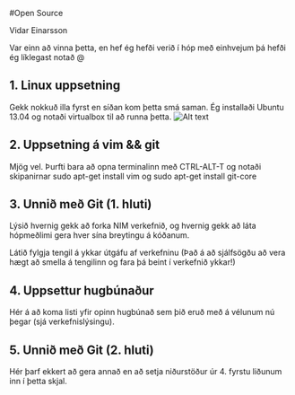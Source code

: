 #Open Source

Vidar Einarsson

Var einn að vinna þetta, en hef ég hefði verið í hóp með einhvejum þá hefði ég líklegast notað @

## 1. Linux uppsetning

Gekk nokkuð illa fyrst en síðan kom þetta smá saman. Ég installaði Ubuntu 13.04 og notaði virtualbox til að runna þetta.
![Alt text](/home/ubuntu/Downloads/Ubuntu.jpg)


## 2. Uppsetning á vim && git

Mjög vel. Þurfti bara að opna terminalinn með CTRL-ALT-T og notaði skipanirnar sudo apt-get install vim og sudo apt-get install git-core

## 3. Unnið með Git (1. hluti)

Lýsið hvernig gekk að forka NIM verkefnið, og hvernig gekk að láta hópmeðlimi gera hver sína breytingu á kóðanum.

Látið fylgja tengil á ykkar útgáfu af verkefninu (Það á að sjálfsögðu að vera hægt að smella á tengilinn og fara þá beint í verkefnið ykkar!)

## 4. Uppsettur hugbúnaður

Hér á að koma listi yfir opinn hugbúnað sem þið eruð með á vélunum nú þegar (sjá verkefnislýsingu).

## 5. Unnið með Git (2. hluti)

Hér þarf ekkert að gera annað en að setja niðurstöður úr 4. fyrstu liðunum inn í þetta skjal.
